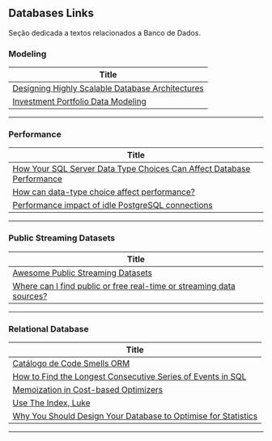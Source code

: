 ## Databases Links

Seção dedicada a textos relacionados a Banco de Dados.

### Modeling
| **Title**  |
|---|
|[Designing Highly Scalable Database Architectures]|
|[Investment Portfolio Data Modeling]|
------------

### Performance
| **Title** |
|---|
|[How Your SQL Server Data Type Choices Can Affect Database Performance]|
|[How can data-type choice affect performance?]|
|[Performance impact of idle PostgreSQL connections]|
-------------

### Public Streaming Datasets

| **Title**  |
|---|
|[Awesome Public Streaming Datasets]|
|[Where can I find public or free real-time or streaming data sources?]|
------------

### Relational Database

| **Title**  |
|---|
|[Catálogo de Code Smells ORM]|
|[How to Find the Longest Consecutive Series of Events in SQL]|
|[Memoization in Cost-based Optimizers]|
|[Use The Index, Luke]|
|[Why You Should Design Your Database to Optimise for Statistics]|
------------



[coment]: # (Modeling)
[Designing Highly Scalable Database Architectures]: <https://www.red-gate.com/simple-talk/databases/sql-server/performance-sql-server/designing-highly-scalable-database-architectures/>
[Investment Portfolio Data Modeling]: <https://www.datastax.com/learn/data-modeling-by-example/investment-data-model#conceptual>



[coment]: # (Performance)
[How to Find the Longest Consecutive Series of Events in SQL
]: <https://blog.jooq.org/how-to-find-the-longest-consecutive-series-of-events-in-sql/>
[How can data-type choice affect performance?]: <https://www.sqlskills.com/blogs/paul/how-can-data-type-choice-affect-performance/>
[Performance impact of idle PostgreSQL connections]: <https://aws.amazon.com/blogs/database/performance-impact-of-idle-postgresql-connections/>



[comment]: # (Public Streaming Datasets)
[Awesome Public Streaming Datasets]: <https://github.com/ColinEberhardt/awesome-public-streaming-datasets>
[Where can I find public or free real-time or streaming data sources?]: <https://www.quora.com/Where-can-I-find-public-or-free-real-time-or-streaming-data-sources>



[comment]: # (Relational Database)
[Catálogo de Code Smells ORM]: <https://github.com/spgroup/ORM-Smells-Catalog>
[How Your SQL Server Data Type Choices Can Affect Database Performance]: <https://www.sentryone.com/white-papers/data-type-choice-affects-database-performance>
[Memoization in Cost-based Optimizers]: <https://www.querifylabs.com/blog/memoization-in-cost-based-optimizers>
[Use The Index, Luke]:<https://use-the-index-luke.com/>
[Why You Should Design Your Database to Optimise for Statistics]: <https://blog.jooq.org/why-you-should-design-your-database-to-optimise-for-statistics/>